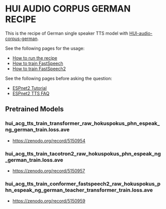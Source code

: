 # HUI AUDIO CORPUS GERMAN RECIPE

This is the recipe of German single speaker TTS model with [HUI-audio-corpus-german](https://opendata.iisys.de/datasets.html#hui-audio-corpus-german).

See the following pages for the usage:
- [How to run the recipe](../../TEMPLATE/tts1/README.md#how-to-run)
- [How to train FastSpeech](../../TEMPLATE/tts1/README.md#fastspeech-training)
- [How to train FastSpeech2](../../TEMPLATE/tts1/README.md#fastspeech2-training)

See the following pages before asking the question:
- [ESPnet2 Tutorial](https://espnet.github.io/espnet/espnet2_tutorial.html)
- [ESPnet2 TTS FAQ](../../TEMPLATE/tts1/README.md#faq)

## Pretrained Models

### hui_acg_tts_train_transformer_raw_hokuspokus_phn_espeak_ng_german_train.loss.ave
- https://zenodo.org/record/5150954

### hui_acg_tts_train_tacotron2_raw_hokuspokus_phn_espeak_ng_german_train.loss.ave
- https://zenodo.org/record/5150957

### hui_acg_tts_train_conformer_fastspeech2_raw_hokuspokus_phn_espeak_ng_german_teacher_transformer_train.loss.ave
- https://zenodo.org/record/5150959
